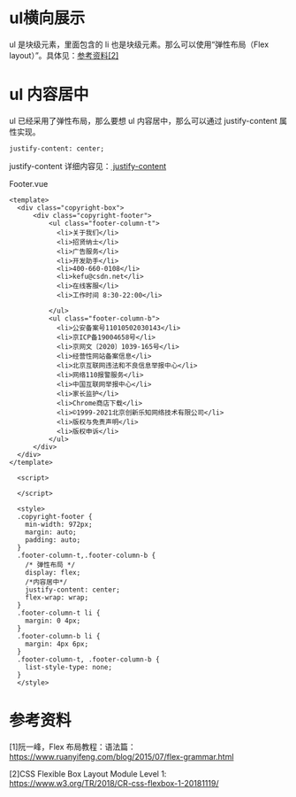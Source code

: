 
# ul横向展示

ul 是块级元素，里面包含的 li 也是块级元素。那么可以使用“弹性布局（Flex layout）”。具体见：[参考资料[2]](https://www.w3.org/TR/2018/CR-css-flexbox-1-20181119/)

# ul 内容居中

ul 已经采用了弹性布局，那么要想 ul 内容居中，那么可以通过 justify-content 属性实现。

```
justify-content: center;
```

justify-content 详细内容见：[ justify-content](https://www.w3.org/TR/2018/CR-css-flexbox-1-20181119/#justify-content-property)

Footer.vue

```
<template>
  <div class="copyright-box">
      <div class="copyright-footer">
          <ul class="footer-column-t">
            <li>关于我们</li>
            <li>招贤纳士</li>
            <li>广告服务</li>
            <li>开发助手</li>
            <li>400-660-0108</li>
            <li>kefu@csdn.net</li>
            <li>在线客服</li>
            <li>工作时间 8:30-22:00</li>

          </ul>
          <ul class="footer-column-b">
            <li>公安备案号11010502030143</li>
            <li>京ICP备19004658号</li>
            <li>京网文〔2020〕1039-165号</li>
            <li>经营性网站备案信息</li>
            <li>北京互联网违法和不良信息举报中心</li>
            <li>网络110报警服务</li>
            <li>中国互联网举报中心</li>
            <li>家长监护</li>
            <li>Chrome商店下载</li>
            <li>©1999-2021北京创新乐知网络技术有限公司</li>
            <li>版权与免责声明</li>
            <li>版权申诉</li>
          </ul>
      </div>
  </div>
</template>
  
  <script>
  
  </script>
  
  <style>
  .copyright-footer {
    min-width: 972px;
    margin: auto;
    padding: auto;
  }
  .footer-column-t,.footer-column-b {
    /* 弹性布局 */
    display: flex;
    /*内容居中*/
    justify-content: center;
    flex-wrap: wrap;
  }
  .footer-column-t li {
    margin: 0 4px;
  }
  .footer-column-b li {
    margin: 4px 6px;
  }
  .footer-column-t, .footer-column-b {
    list-style-type: none;
  }
  </style>
```

# 参考资料

[1]阮一峰，Flex 布局教程：语法篇：https://www.ruanyifeng.com/blog/2015/07/flex-grammar.html

[2]CSS Flexible Box Layout Module Level 1: https://www.w3.org/TR/2018/CR-css-flexbox-1-20181119/